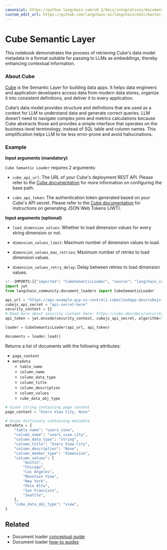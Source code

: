 ```yaml
---
canonical: https://python.langchain.com/v0.2/docs/integrations/document_loaders/cube_semantic/
custom_edit_url: https://github.com/langchain-ai/langchain/edit/master/docs/docs/integrations/document_loaders/cube_semantic.ipynb
---
```


# Cube Semantic Layer

This notebook demonstrates the process of retrieving Cube's data model metadata in a format suitable for passing to LLMs as embeddings, thereby enhancing contextual information.

### About Cube

[Cube](https://cube.dev/) is the Semantic Layer for building data apps. It helps data engineers and application developers access data from modern data stores, organize it into consistent definitions, and deliver it to every application.

Cube’s data model provides structure and definitions that are used as a context for LLM to understand data and generate correct queries. LLM doesn’t need to navigate complex joins and metrics calculations because Cube abstracts those and provides a simple interface that operates on the business-level terminology, instead of SQL table and column names. This simplification helps LLM to be less error-prone and avoid hallucinations.

### Example

**Input arguments (mandatory)**

`Cube Semantic Loader` requires 2 arguments:

- `cube_api_url`: The URL of your Cube's deployment REST API. Please refer to the [Cube documentation](https://cube.dev/docs/http-api/rest#configuration-base-path) for more information on configuring the base path.

- `cube_api_token`: The authentication token generated based on your Cube's API secret. Please refer to the [Cube documentation](https://cube.dev/docs/security#generating-json-web-tokens-jwt) for instructions on generating JSON Web Tokens (JWT).

**Input arguments (optional)**

- `load_dimension_values`: Whether to load dimension values for every string dimension or not.

- `dimension_values_limit`: Maximum number of dimension values to load.

- `dimension_values_max_retries`: Maximum number of retries to load dimension values.

- `dimension_values_retry_delay`: Delay between retries to load dimension values.


```python
<!--IMPORTS:[{"imported": "CubeSemanticLoader", "source": "langchain_community.document_loaders", "docs": "https://api.python.langchain.com/en/latest/document_loaders/langchain_community.document_loaders.cube_semantic.CubeSemanticLoader.html", "title": "Cube Semantic Layer"}]-->
import jwt
from langchain_community.document_loaders import CubeSemanticLoader

api_url = "https://api-example.gcp-us-central1.cubecloudapp.dev/cubejs-api/v1/meta"
cubejs_api_secret = "api-secret-here"
security_context = {}
# Read more about security context here: https://cube.dev/docs/security
api_token = jwt.encode(security_context, cubejs_api_secret, algorithm="HS256")

loader = CubeSemanticLoader(api_url, api_token)

documents = loader.load()
```

Returns a list of documents with the following attributes:

- `page_content`
- `metadata`
  - `table_name`
  - `column_name`
  - `column_data_type`
  - `column_title`
  - `column_description`
  - `column_values`
  - `cube_data_obj_type`


```python
# Given string containing page content
page_content = "Users View City, None"

# Given dictionary containing metadata
metadata = {
    "table_name": "users_view",
    "column_name": "users_view.city",
    "column_data_type": "string",
    "column_title": "Users View City",
    "column_description": "None",
    "column_member_type": "dimension",
    "column_values": [
        "Austin",
        "Chicago",
        "Los Angeles",
        "Mountain View",
        "New York",
        "Palo Alto",
        "San Francisco",
        "Seattle",
    ],
    "cube_data_obj_type": "view",
}
```


## Related

- Document loader [conceptual guide](/docs/concepts/#document-loaders)
- Document loader [how-to guides](/docs/how_to/#document-loaders)